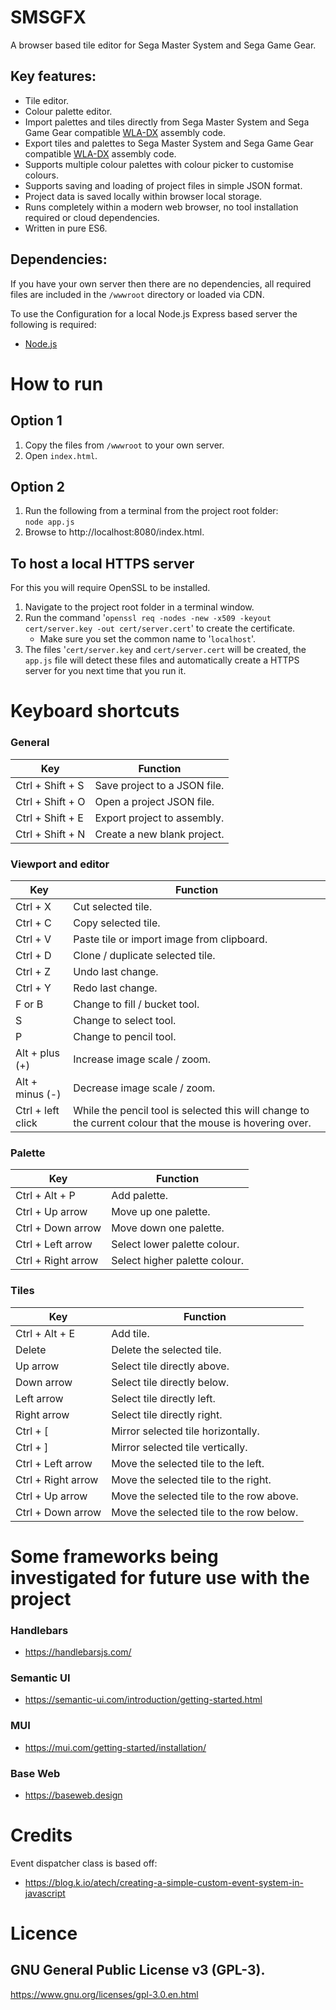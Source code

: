 # SMSGFX
A browser based tile editor for Sega Master System and Sega Game Gear.

## Key features: 
* Tile editor.
* Colour palette editor.
* Import palettes and tiles directly from Sega Master System and Sega Game Gear compatible [WLA-DX](https://github.com/vhelin/wla-dx) assembly code.
* Export tiles and palettes to Sega Master System and Sega Game Gear compatible [WLA-DX](https://github.com/vhelin/wla-dx) assembly code.
* Supports multiple colour palettes with colour picker to customise colours.
* Supports saving and loading of project files in simple JSON format.
* Project data is saved locally within browser local storage.
* Runs completely within a modern web browser, no tool installation required or cloud dependencies.
* Written in pure ES6.

## Dependencies: 
If you have your own server then there are no dependencies, all required files are included in the `/wwwroot` directory or loaded via CDN.

To use the Configuration for a local Node.js Express based server the following is required:
* [Node.js](https://nodejs.org/en/)


# How to run

## Option 1
1. Copy the files from `/wwwroot` to your own server. 
2. Open `index.html`. 

## Option 2
1. Run the following from a terminal from the project root folder:<br />`node app.js`
2. Browse to http://localhost:8080/index.html.

## To host a local HTTPS server
For this you will require OpenSSL to be installed. 
1. Navigate to the project root folder in a terminal window.
2. Run the command '`openssl req -nodes -new -x509 -keyout cert/server.key -out cert/server.cert`' to create the certificate.
   * Make sure you set the common name to '`localhost`'.
3. The files '`cert/server.key` and `cert/server.cert` will be created, the `app.js` file will detect these files and automatically create a HTTPS server for you next time that you run it.


# Keyboard shortcuts

### General
| Key | Function | 
| --- | -------- |
| Ctrl + Shift + S | Save project to a JSON file. |
| Ctrl + Shift + O | Open a project JSON file. |
| Ctrl + Shift + E | Export project to assembly. |
| Ctrl + Shift + N | Create a new blank project. |

### Viewport and editor
| Key | Function | 
| --- | -------- |
| Ctrl + X | Cut selected tile. | 
| Ctrl + C | Copy selected tile. | 
| Ctrl + V | Paste tile or import image from clipboard. | 
| Ctrl + D | Clone / duplicate selected tile. | 
| Ctrl + Z | Undo last change. | 
| Ctrl + Y | Redo last change. | 
| F or B | Change to fill / bucket tool. |
| S | Change to select tool. |
| P | Change to pencil tool. |
| Alt + plus (+) | Increase image scale / zoom. |
| Alt + minus (-) | Decrease image scale / zoom. |
| Ctrl + left click | While the pencil tool is selected this will change to the current colour that the mouse is hovering over. |

### Palette
| Key | Function | 
| --- | -------- |
| Ctrl + Alt + P | Add palette. |
| Ctrl + Up arrow | Move up one palette. |
| Ctrl + Down arrow | Move down one palette. |
| Ctrl + Left arrow | Select lower palette colour. |
| Ctrl + Right arrow | Select higher palette colour. |

### Tiles
| Key | Function | 
| --- | -------- |
| Ctrl + Alt + E | Add tile. |
| Delete | Delete the selected tile. | 
| Up arrow | Select tile directly above. |
| Down arrow | Select tile directly below. |
| Left arrow | Select tile directly left. |
| Right arrow | Select tile directly right. |
| Ctrl + [ | Mirror selected tile horizontally. | 
| Ctrl + ] | Mirror selected tile vertically. | 
| Ctrl + Left arrow | Move the selected tile to the left. | 
| Ctrl + Right arrow | Move the selected tile to the right. | 
| Ctrl + Up arrow | Move the selected tile to the row above. | 
| Ctrl + Down arrow | Move the selected tile to the row below. | 


# Some frameworks being investigated for future use with the project

### Handlebars
* https://handlebarsjs.com/

### Semantic UI
* https://semantic-ui.com/introduction/getting-started.html

### MUI 
* https://mui.com/getting-started/installation/

### Base Web
* https://baseweb.design


# Credits 

Event dispatcher class is based off:
* https://blog.k.io/atech/creating-a-simple-custom-event-system-in-javascript


# Licence

 ## GNU General Public License v3 (GPL-3).
 https://www.gnu.org/licenses/gpl-3.0.en.html